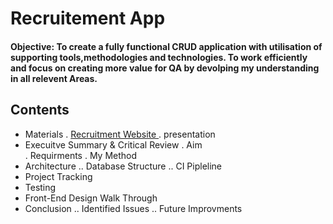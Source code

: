 # Recruitement App
#### Objective: To create a fully functional CRUD application with utilisation of supporting tools,methodologies and technologies. To work efficiently and focus on creating more value for QA by devolping my understanding in all relevent Areas.

## Contents
* Materials
. [ Recruitment Website ](https://34.89.105.159:5000)
. presentation
*  Execuitve Summary & Critical Review
. Aim  
. Requirments
. My Method
* Architecture 
.. Database Structure
.. CI Pipleline
* Project Tracking
* Testing
* Front-End Design Walk Through
* Conclusion
.. Identified Issues
.. Future Improvments


